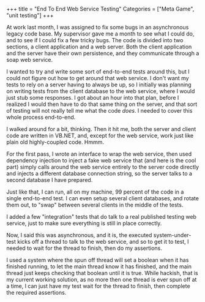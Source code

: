 +++
title = "End To End Web Service Testing"
Categories = ["Meta Game", "unit testing"]
+++
<p>
  At work last month, I was assigned to fix some bugs in an
  asynchronous legacy code base. My supervisor gave me a month to see
  what I could do, and to see if I could fix a few tricky bugs. The
  code is divided into two sections, a client application and a web
  server. Both the client application and the server have their own
  persistence, and they communicate through a soap web service.
</p>
<p>
  I wanted to try and write some sort of end-to-end tests around this,
  but I could not figure out how to get around that web service. I
  don&#039;t want my tests to rely on a server having to always be up,
  so I initially was planning on writing tests from the client
  database to the web service, where I would just stub some responses.
  I got about an hour into that plan, before I realized I would then
  have to do that same thing on the server, and that sort of testing
  will not really tell me what the code <i>does</i>. I needed to cover
  this whole process end-to-end.
</p>
<p>
 I walked around for a bit, thinking. Then it hit me, both the server
 and client code are written in VB.NET, and, except for the web service, work
 just like plain old highly-coupled code. Hmmm.
</p>
<p>
 For the first pass, I wrote an interface to wrap the web service,
 then used dependency injection to inject a fake web service that (and
 here is the cool part) simply calls around the web service entirely
 to the server code directly and injects a different database
 connection string, so the server talks to a second database I have
 prepared.
</p>
<p>
 Just like that, I can run, all on my machine, 99 percent of the code
 in a single end-to-end test. I can even setup several client
 databases, and rotate them out, to &quot;swap&quot; between several
 clients in the middle of the tests.
</p>
<p>
 I added a few &quot;integration&quot; tests that do talk to a real
 published testing web service, just to make sure everything is still
 in place correctly.
</p>
<p>
  Now, I said this was asynchronous, and it is, the executed
  system-under-test kicks off a thread to talk to the web service, and
  so to get it to test, I needed to wait for the thread to finish,
  then do my assertions.
</p>
<p>
 I used a system where the spun off thread will set a boolean when it
 has finished running, to let the main thread know it has finished,
 and the main thread just keeps checking that boolean until it is
 true. While hackish, that is my current working solution, as no more
 then one thread is ever spun off at a time, I can just have my test
 wait for the thread to finish, then complete the required assertions.
</p>
